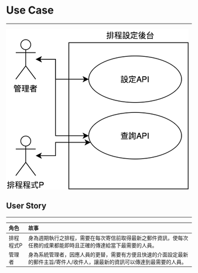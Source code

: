 # Use Case

---

![](/assets/spring_boot_init_uc.png)



## User Story

---

| 角色 | 故事 |
| :--- | :--- |
| 排程程式P | 身為週期執行之排程，需要在每次寄信前取得最新之郵件資訊，使每次任務的成果都能即時且正確的傳達給當下最需要的人員。 |
| 管理者 | 身為系統管理者，因應人員的更替，需要有方便且快速的介面設定最新的郵件主旨/寄件人/收件人，讓最新的資訊可以傳達到最需要的人員。 |



